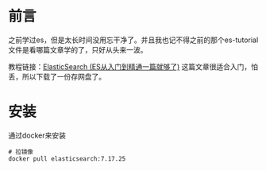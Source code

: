 
# 前言
之前学过es，但是太长时间没用忘干净了。并且我也记不得之前的那个es-tutorial文件是看哪篇文章学的了，只好从头来一波。

教程链接：[ElasticSearch (ES从入门到精通一篇就够了)](https://www.cnblogs.com/buchizicai/p/17093719.html)
这篇文章很适合入门，怕丢，所以下载了一份存网盘了。

# 安装

通过docker来安装


```shell
# 拉镜像
docker pull elasticsearch:7.17.25


```